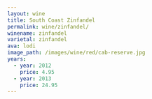 ```yaml
---
layout: wine
title: South Coast Zinfandel
permalink: wine/zinfandel/
winename: zinfandel
varietal: zinfandel
ava: lodi
image_path: /images/wine/red/cab-reserve.jpg
years:
  - year: 2012
    price: 4.95
  - year: 2013
    price: 24.95
---
```



